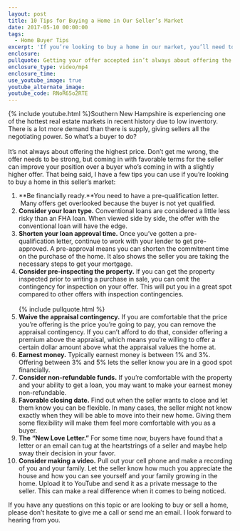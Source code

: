 ```yaml
---
layout: post
title: 10 Tips for Buying a Home in Our Seller’s Market
date: 2017-05-10 00:00:00
tags:
  - Home Buyer Tips
excerpt: 'If you’re looking to buy a home in our market, you’ll need to know how to make your offer stand out. I’ve got 10 tips to help you do just that.'
enclosure:
pullquote: Getting your offer accepted isn’t always about offering the highest price.
enclosure_type: video/mp4
enclosure_time:
use_youtube_image: true
youtube_alternate_image:
youtube_code: RNoR65o2RTE
---
```



{% include youtube.html %}Southern New Hampshire is experiencing one of the hottest real estate markets in recent history due to low inventory. There is a lot more demand than there is supply, giving sellers all the negotiating power. So what’s a buyer to do?
<br>
<br>It’s not always about offering the highest price. Don’t get me wrong, the offer needs to be strong, but coming in with favorable terms for the seller can improve your position over a buyer who’s coming in with a slightly higher offer. That being said, I have a few tips you can use if you’re looking to buy a home in this seller’s market:

1. **Be financially ready.**You need to have a pre-qualification letter.  Many offers get overlooked because the buyer is not yet qualified.
2. **Consider your loan type.** Conventional loans are considered a little less risky than an FHA loan. When viewed side by side, the offer with the conventional loan will have the edge.
3. **Shorten your loan approval time.** Once you’ve gotten a pre-qualification letter, continue to work with your lender to get pre-approved. A pre-approval means you can shorten the commitment time on the purchase of the home. It also shows the seller you are taking the necessary steps to get your mortgage.
4. **Consider pre-inspecting the property.** If you can get the property inspected prior to writing a purchase in sale, you can omit the contingency for inspection on your offer. This will put you in a great spot compared to other offers with inspection contingencies.
   <br>
   <br>{% include pullquote.html %}
5. **Waive the appraisal contingency.** If you are comfortable that the price you’re offering is the price you’re going to pay, you can remove the appraisal contingency. If you can’t afford to do that, consider offering a premium above the appraisal, which means you’re willing to offer a certain dollar amount above what the appraisal values the home at.
6. **Earnest money.** Typically earnest money is between 1% and 3%. Offering between 3% and 5% lets the seller know you are in a good spot financially.
7. **Consider non-refundable funds.** If you’re comfortable with the property and your ability to get a loan, you may want to make your earnest money non-refundable.
8. **Favorable closing date.** Find out when the seller wants to close and let them know you can be flexible. In many cases, the seller might not know exactly when they will be able to move into their new home. Giving them some flexibility will make them feel more comfortable with you as a buyer.
9. **The “New Love Letter.”** For some time now, buyers have found that a letter or an email can tug at the heartstrings of a seller and maybe help sway their decision in your favor.
10. **Consider making a video.** Pull out your cell phone and make a recording of you and your family. Let the seller know how much you appreciate the house and how you can see yourself and your family growing in the home. Upload it to YouTube and send it as a private message to the seller. This can make a real difference when it comes to being noticed.

If you have any questions on this topic or are looking to buy or sell a home, please don’t hesitate to give me a call or send me an email. I look forward to hearing from you.